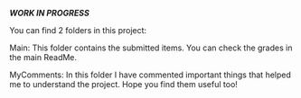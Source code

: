 ***WORK IN PROGRESS***

You can find 2 folders in this project:

Main:
This folder contains the submitted items. You can check the grades in the main ReadMe.

MyComments:
In this folder I have commented important things that helped me to understand
the project. Hope you find them useful too!
